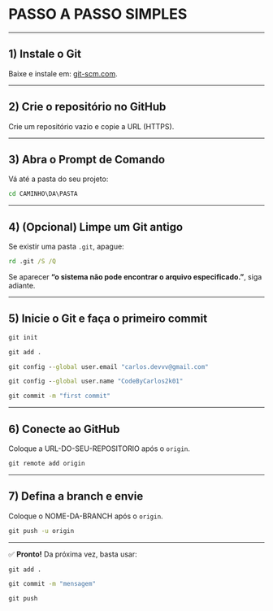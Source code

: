 # **PASSO A PASSO SIMPLES**

---

## **1) Instale o Git**

Baixe e instale em: [git-scm.com](https://git-scm.com).

---

## **2) Crie o repositório no GitHub**

Crie um repositório vazio e copie a URL (HTTPS).

---

## **3) Abra o Prompt de Comando**

Vá até a pasta do seu projeto:

```bat
cd CAMINHO\DA\PASTA
```

---

## **4) (Opcional) Limpe um Git antigo**

Se existir uma pasta `.git`, apague:

```bat
rd .git /S /Q
```

Se aparecer **“o sistema não pode encontrar o arquivo especificado.”**, siga adiante.

---

## **5) Inicie o Git e faça o primeiro commit**

```bat
git init
```

```bat
git add .
```

```bat
git config --global user.email "carlos.devvv@gmail.com"
```

```bat
git config --global user.name "CodeByCarlos2k01"
```

```bat
git commit -m "first commit"
```

---

## **6) Conecte ao GitHub**
Coloque a URL-DO-SEU-REPOSITORIO após o `origin`.
```bat
git remote add origin 
```

---

## **7) Defina a branch e envie**
Coloque o NOME-DA-BRANCH após o `origin`.
```bat
git push -u origin 
```

---

✅ **Pronto!**
Da próxima vez, basta usar:

```bat
git add .
```
```bat
git commit -m "mensagem"
```
```bat
git push
```

